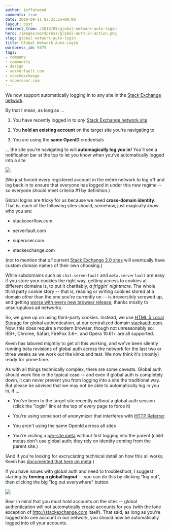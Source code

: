 ```yaml
---
author: jeffatwood
comments: true
date: 2010-09-11 02:21:25+00:00
layout: post
redirect_from: /2010/09/global-network-auto-login
hero: /images/wordpress/global-auth-in-action.png
slug: global-network-auto-login
title: Global Network Auto-Login
wordpress_id: 5075
tags:
- company
- community
- design
- serverfault.com
- stackexchange
- superuser.com
---
```


We now support automatically logging in to any site in the [Stack Exchange network](http://stackexchange.com/sites).

By that I mean, as long as ...





  1. You have recently logged in to _any_ [Stack Exchange network site](http://stackexchange.com/sites)

  2. You **hold an existing account** on the target site you're navigating to

  3. You are using the **same OpenID** credentials


... the site you're navigating to will **automagically log you in!** You'll see a notification bar at the top to let you know when you've automatically logged into a site.

![](/blog/images/wordpress/global-auth-in-action.png)

(We just forced every registered account in the entire network to log off and log back in to ensure that everyone has logged in under this new regime -- so everyone should meet criteria #1 by definition.)

Global logins are tricky for us because we need **cross-domain identity**. That is, each of the following sites should, somehow, just magically _know_ who you are:





  * stackoverflow.com

  * serverfault.com

  * superuser.com

  * stackexchange.com


(not to mention that _all_ current [Stack Exchange 2.0 sites](http://stackexchange.com/sites) will eventually have custom domain names of their own choosing.)

While subdomains such as `chat.serverfault` and `meta.serverfault` are easy if you store your cookies the right way, getting access to cookies at different domains is, to put it charitably, _a friggin' nightmare_. The whole third party cookie story -- that is, reading or writing cookies stored at a domain _other_ than the one you're currently on -- is irreversibly screwed up, and getting [worse with every new browser release](http://squeeville.com/2010/02/03/third-party-cookies-in-safari-internet-explorer/), thanks mostly to unscrupulous ad networks.

So, we gave up on using third-party cookies. Instead, we use [HTML 5 Local Storage](http://diveintohtml5.org/storage.html) for global authentication, at our centralized domain [stackauth.com](http://stackauth.com). Now, this does require a modern browser, though not unreasonably so: IE8+, Chrome, Safari, FireFox 3.6+, and Opera 10.61+ are all supported.

Kevin has labored mightily to get all this working, and we've been silently running beta revisions of global auth across the network for the last two or three weeks as we work out the kinks and test. We now think it's (mostly) ready for prime time.

As with all things technically complex, there are some caveats. Global auth should work fine in the typical case -- and even if global auth is completely down, it can _never_ prevent you from logging into a site the traditional way. But please be advised that we may not be able to automatically log in you in, if ...





  * You've been to the target site recently _without_ a global auth session (click the "login" link at the top of every page to force it)

  * You're using some sort of anonymizer that interferes with [HTTP Referrer](http://en.wikipedia.org/wiki/HTTP_referrer)

  * You aren't using the same OpenId across all sites

  * You're visiting a [per-site meta](http://blog.stackoverflow.com/2010/07/new-per-site-metas/) without first logging into the parent (child metas don't use global auth; they rely on identity coming from the parent site.)


(And if you're looking for excruciating technical detail on how this all works, Kevin has [documented that here on meta](http://meta.stackoverflow.com/questions/64260/how-does-sos-new-auto-login-feature-work/64274#64274).)

If you have issues with global auth and need to troubleshoot, I suggest starting by **forcing a global logout** -- you can do this by clicking "log out", then clicking the big "log out everywhere" button.

![](/blog/images/wordpress/log-out-everywhere-button.png)

Bear in mind that you must hold accounts on the sites  -- global authentication will not automatically create accounts for you (with the lone exception of http://stackexchange.com itself). That said, as long as you're logged into one account in our network, you should now be automatically logged into _all_ your accounts.
